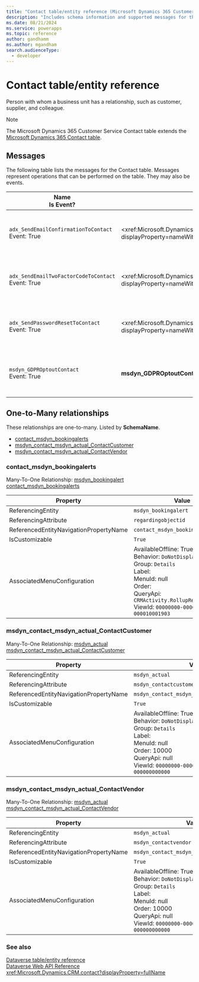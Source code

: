 ```yaml
---
title: "Contact table/entity reference (Microsoft Dynamics 365 Customer Service)"
description: "Includes schema information and supported messages for the Contact table/entity with Microsoft Dynamics 365 Customer Service."
ms.date: 08/21/2024
ms.service: powerapps
ms.topic: reference
author: gandhamm
ms.author: mgandham
search.audienceType: 
  - developer
---
```


# Contact table/entity reference

Person with whom a business unit has a relationship, such as customer, supplier, and colleague.

> [!NOTE]
> The Microsoft Dynamics 365 Customer Service Contact table extends the [Microsoft Dynamics 365 Contact table](/dynamics365/developer/entities//contact).


## Messages

The following table lists the messages for the Contact table.
Messages represent operations that can be performed on the table. They may also be events.

| Name <br />Is Event? |Web API Operation |SDK for .NET |
| ---- | ----- |----- |
| `adx_SendEmailConfirmationToContact`<br />Event: True |<xref:Microsoft.Dynamics.CRM.adx_SendEmailConfirmationToContact?displayProperty=nameWithType /> |[Learn to use messages with the SDK for .NET](/power-apps/developer/data-platform/org-service/use-messages)|
| `adx_SendEmailTwoFactorCodeToContact`<br />Event: True |<xref:Microsoft.Dynamics.CRM.adx_SendEmailTwoFactorCodeToContact?displayProperty=nameWithType /> |[Learn to use messages with the SDK for .NET](/power-apps/developer/data-platform/org-service/use-messages)|
| `adx_SendPasswordResetToContact`<br />Event: True |<xref:Microsoft.Dynamics.CRM.adx_SendPasswordResetToContact?displayProperty=nameWithType /> |[Learn to use messages with the SDK for .NET](/power-apps/developer/data-platform/org-service/use-messages)|
| `msdyn_GDPROptoutContact`<br />Event: True |**msdyn_GDPROptoutContact action** |[Learn to use messages with the SDK for .NET](/power-apps/developer/data-platform/org-service/use-messages)|



## One-to-Many relationships

These relationships are one-to-many. Listed by **SchemaName**.

- [contact_msdyn_bookingalerts](#BKMK_contact_msdyn_bookingalerts)
- [msdyn_contact_msdyn_actual_ContactCustomer](#BKMK_msdyn_contact_msdyn_actual_ContactCustomer)
- [msdyn_contact_msdyn_actual_ContactVendor](#BKMK_msdyn_contact_msdyn_actual_ContactVendor)

### <a name="BKMK_contact_msdyn_bookingalerts"></a> contact_msdyn_bookingalerts

Many-To-One Relationship: [msdyn_bookingalert contact_msdyn_bookingalerts](msdyn_bookingalert.md#BKMK_contact_msdyn_bookingalerts)

|Property|Value|
|---|---|
|ReferencingEntity|`msdyn_bookingalert`|
|ReferencingAttribute|`regardingobjectid`|
|ReferencedEntityNavigationPropertyName|`contact_msdyn_bookingalerts`|
|IsCustomizable|`True`|
|AssociatedMenuConfiguration|AvailableOffline: True<br />Behavior: `DoNotDisplay`<br />Group: `Details`<br />Label: <br />MenuId: null<br />Order: <br />QueryApi: `CRMActivity.RollupRelatedByParty`<br />ViewId: `00000000-0000-0000-00aa-000010001903`|

### <a name="BKMK_msdyn_contact_msdyn_actual_ContactCustomer"></a> msdyn_contact_msdyn_actual_ContactCustomer

Many-To-One Relationship: [msdyn_actual msdyn_contact_msdyn_actual_ContactCustomer](msdyn_actual.md#BKMK_msdyn_contact_msdyn_actual_ContactCustomer)

|Property|Value|
|---|---|
|ReferencingEntity|`msdyn_actual`|
|ReferencingAttribute|`msdyn_contactcustomer`|
|ReferencedEntityNavigationPropertyName|`msdyn_contact_msdyn_actual_ContactCustomer`|
|IsCustomizable|`True`|
|AssociatedMenuConfiguration|AvailableOffline: True<br />Behavior: `DoNotDisplay`<br />Group: `Details`<br />Label: <br />MenuId: null<br />Order: 10000<br />QueryApi: null<br />ViewId: `00000000-0000-0000-0000-000000000000`|

### <a name="BKMK_msdyn_contact_msdyn_actual_ContactVendor"></a> msdyn_contact_msdyn_actual_ContactVendor

Many-To-One Relationship: [msdyn_actual msdyn_contact_msdyn_actual_ContactVendor](msdyn_actual.md#BKMK_msdyn_contact_msdyn_actual_ContactVendor)

|Property|Value|
|---|---|
|ReferencingEntity|`msdyn_actual`|
|ReferencingAttribute|`msdyn_contactvendor`|
|ReferencedEntityNavigationPropertyName|`msdyn_contact_msdyn_actual_ContactVendor`|
|IsCustomizable|`True`|
|AssociatedMenuConfiguration|AvailableOffline: True<br />Behavior: `DoNotDisplay`<br />Group: `Details`<br />Label: <br />MenuId: null<br />Order: 10000<br />QueryApi: null<br />ViewId: `00000000-0000-0000-0000-000000000000`|



### See also

[Dataverse table/entity reference](../about-entity-reference.md)  
[Dataverse Web API Reference](/power-apps/developer/data-platform/webapi/reference/about)   
<xref:Microsoft.Dynamics.CRM.contact?displayProperty=fullName>
